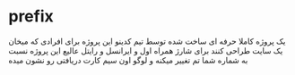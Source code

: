 # prefix

یک پروژه کاملا حرفه ای ساخت شده توسط تیم کدینو این پروژه برای افرادی که میخان یک سایت طراحی کنند برای شارژ همراه اول و ایرانسل و رایتل عالیع این پروژه نسبت به شماره شما تم تغییر میکنه و لوگو اون سیم کارت دریافتی رو نشون میده 
